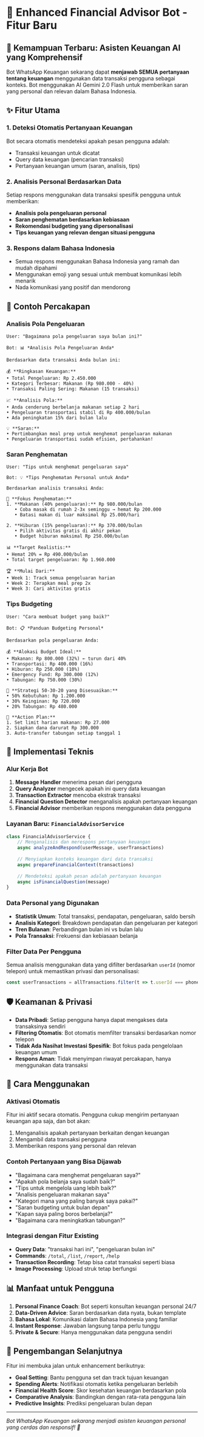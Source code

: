 # 🤖 Enhanced Financial Advisor Bot - Fitur Baru

## 🚀 Kemampuan Terbaru: Asisten Keuangan AI yang Komprehensif

Bot WhatsApp Keuangan sekarang dapat **menjawab SEMUA pertanyaan tentang keuangan** menggunakan data transaksi pengguna sebagai konteks. Bot menggunakan AI Gemini 2.0 Flash untuk memberikan saran yang personal dan relevan dalam Bahasa Indonesia.

## ✨ Fitur Utama

### 1. **Deteksi Otomatis Pertanyaan Keuangan**
Bot secara otomatis mendeteksi apakah pesan pengguna adalah:
- Transaksi keuangan untuk dicatat
- Query data keuangan (pencarian transaksi)
- Pertanyaan keuangan umum (saran, analisis, tips)

### 2. **Analisis Personal Berdasarkan Data**
Setiap respons menggunakan data transaksi spesifik pengguna untuk memberikan:
- **Analisis pola pengeluaran personal**
- **Saran penghematan berdasarkan kebiasaan**
- **Rekomendasi budgeting yang dipersonalisasi**
- **Tips keuangan yang relevan dengan situasi pengguna**

### 3. **Respons dalam Bahasa Indonesia**
- Semua respons menggunakan Bahasa Indonesia yang ramah dan mudah dipahami
- Menggunakan emoji yang sesuai untuk membuat komunikasi lebih menarik
- Nada komunikasi yang positif dan mendorong

## 💬 Contoh Percakapan

### Analisis Pola Pengeluaran
```
User: "Bagaimana pola pengeluaran saya bulan ini?"

Bot: 📊 *Analisis Pola Pengeluaran Anda*

Berdasarkan data transaksi Anda bulan ini:

💰 **Ringkasan Keuangan:**
• Total Pengeluaran: Rp 2.450.000
• Kategori Terbesar: Makanan (Rp 980.000 - 40%)
• Transaksi Paling Sering: Makanan (15 transaksi)

📈 **Analisis Pola:**
• Anda cenderung berbelanja makanan setiap 2 hari
• Pengeluaran transportasi stabil di Rp 400.000/bulan
• Ada peningkatan 15% dari bulan lalu

💡 **Saran:**
• Pertimbangkan meal prep untuk menghemat pengeluaran makanan
• Pengeluaran transportasi sudah efisien, pertahankan!
```

### Saran Penghematan
```
User: "Tips untuk menghemat pengeluaran saya"

Bot: 💡 *Tips Penghematan Personal untuk Anda*

Berdasarkan analisis transaksi Anda:

🎯 **Fokus Penghematan:**
1. **Makanan (40% pengeluaran):** Rp 980.000/bulan
   • Coba masak di rumah 2-3x seminggu → hemat Rp 200.000
   • Batasi makan di luar maksimal Rp 25.000/hari

2. **Hiburan (15% pengeluaran):** Rp 370.000/bulan
   • Pilih aktivitas gratis di akhir pekan
   • Budget hiburan maksimal Rp 250.000/bulan

📊 **Target Realistis:**
• Hemat 20% = Rp 490.000/bulan
• Total target pengeluaran: Rp 1.960.000

🏆 **Mulai Dari:**
• Week 1: Track semua pengeluaran harian
• Week 2: Terapkan meal prep 2x
• Week 3: Cari aktivitas gratis
```

### Tips Budgeting
```
User: "Cara membuat budget yang baik?"

Bot: 📋 *Panduan Budgeting Personal*

Berdasarkan pola pengeluaran Anda:

💰 **Alokasi Budget Ideal:**
• Makanan: Rp 800.000 (32%) ← turun dari 40%
• Transportasi: Rp 400.000 (16%)
• Hiburan: Rp 250.000 (10%)
• Emergency Fund: Rp 300.000 (12%)
• Tabungan: Rp 750.000 (30%)

📝 **Strategi 50-30-20 yang Disesuaikan:**
• 50% Kebutuhan: Rp 1.200.000
• 30% Keinginan: Rp 720.000
• 20% Tabungan: Rp 480.000

🎯 **Action Plan:**
1. Set limit harian makanan: Rp 27.000
2. Siapkan dana darurat Rp 300.000
3. Auto-transfer tabungan setiap tanggal 1
```

## 🔧 Implementasi Teknis

### Alur Kerja Bot
1. **Message Handler** menerima pesan dari pengguna
2. **Query Analyzer** mengecek apakah ini query data keuangan
3. **Transaction Extractor** mencoba ekstrak transaksi
4. **Financial Question Detector** menganalisis apakah pertanyaan keuangan
5. **Financial Advisor** memberikan respons menggunakan data pengguna

### Layanan Baru: `FinancialAdvisorService`
```javascript
class FinancialAdvisorService {
    // Menganalisis dan merespons pertanyaan keuangan
    async analyzeAndRespond(userMessage, userTransactions)
    
    // Menyiapkan konteks keuangan dari data transaksi
    async prepareFinancialContext(transactions)
    
    // Mendeteksi apakah pesan adalah pertanyaan keuangan
    async isFinancialQuestion(message)
}
```

### Data Personal yang Digunakan
- **Statistik Umum**: Total transaksi, pendapatan, pengeluaran, saldo bersih
- **Analisis Kategori**: Breakdown pendapatan dan pengeluaran per kategori
- **Tren Bulanan**: Perbandingan bulan ini vs bulan lalu
- **Pola Transaksi**: Frekuensi dan kebiasaan belanja

### Filter Data Per Pengguna
Semua analisis menggunakan data yang difilter berdasarkan `userId` (nomor telepon) untuk memastikan privasi dan personalisasi:
```javascript
const userTransactions = allTransactions.filter(t => t.userId === phoneNumber);
```

## 🛡️ Keamanan & Privasi

- **Data Pribadi**: Setiap pengguna hanya dapat mengakses data transaksinya sendiri
- **Filtering Otomatis**: Bot otomatis memfilter transaksi berdasarkan nomor telepon
- **Tidak Ada Nasihat Investasi Spesifik**: Bot fokus pada pengelolaan keuangan umum
- **Respons Aman**: Tidak menyimpan riwayat percakapan, hanya menggunakan data transaksi

## 🚀 Cara Menggunakan

### Aktivasi Otomatis
Fitur ini aktif secara otomatis. Pengguna cukup mengirim pertanyaan keuangan apa saja, dan bot akan:
1. Menganalisis apakah pertanyaan berkaitan dengan keuangan
2. Mengambil data transaksi pengguna
3. Memberikan respons yang personal dan relevan

### Contoh Pertanyaan yang Bisa Dijawab
- "Bagaimana cara menghemat pengeluaran saya?"
- "Apakah pola belanja saya sudah baik?"
- "Tips untuk mengelola uang lebih baik?"
- "Analisis pengeluaran makanan saya"
- "Kategori mana yang paling banyak saya pakai?"
- "Saran budgeting untuk bulan depan"
- "Kapan saya paling boros berbelanja?"
- "Bagaimana cara meningkatkan tabungan?"

### Integrasi dengan Fitur Existing
- **Query Data**: "transaksi hari ini", "pengeluaran bulan ini"
- **Commands**: `/total`, `/list`, `/report`, `/help`
- **Transaction Recording**: Tetap bisa catat transaksi seperti biasa
- **Image Processing**: Upload struk tetap berfungsi

## 📊 Manfaat untuk Pengguna

1. **Personal Finance Coach**: Bot seperti konsultan keuangan personal 24/7
2. **Data-Driven Advice**: Saran berdasarkan data nyata, bukan template
3. **Bahasa Lokal**: Komunikasi dalam Bahasa Indonesia yang familiar
4. **Instant Response**: Jawaban langsung tanpa perlu tunggu
5. **Private & Secure**: Hanya menggunakan data pengguna sendiri

## 🔮 Pengembangan Selanjutnya

Fitur ini membuka jalan untuk enhancement berikutnya:
- **Goal Setting**: Bantu pengguna set dan track tujuan keuangan
- **Spending Alerts**: Notifikasi otomatis ketika pengeluaran berlebih
- **Financial Health Score**: Skor kesehatan keuangan berdasarkan pola
- **Comparative Analysis**: Bandingkan dengan rata-rata pengguna lain
- **Predictive Insights**: Prediksi pengeluaran bulan depan

---

*Bot WhatsApp Keuangan sekarang menjadi asisten keuangan personal yang cerdas dan responsif! 🚀* 